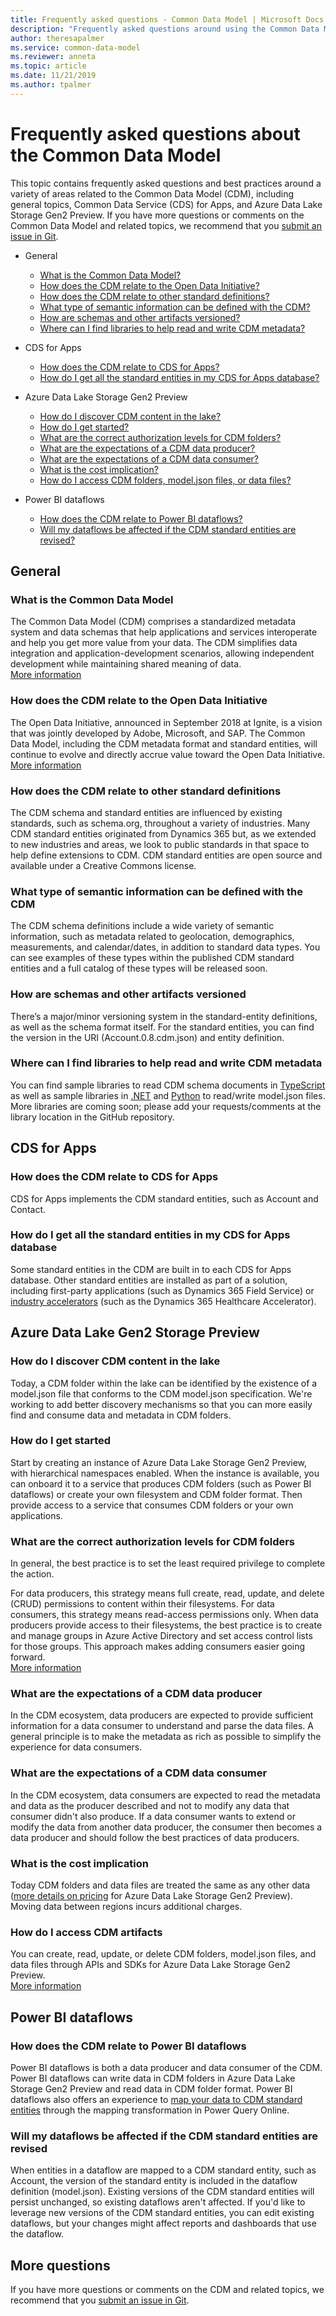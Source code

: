```yaml
---
title: Frequently asked questions - Common Data Model | Microsoft Docs
description: "Frequently asked questions around using the Common Data Model."
author: theresapalmer
ms.service: common-data-model
ms.reviewer: anneta
ms.topic: article
ms.date: 11/21/2019
ms.author: tpalmer
---
```


# Frequently asked questions about the Common Data Model

This topic contains frequently asked questions and best practices around a variety of areas related to the Common Data Model (CDM), including general topics, Common Data Service (CDS) for Apps, and Azure Data Lake Storage Gen2 Preview. If you have more questions or comments on the Common Data Model and related topics, we recommend that you [submit an issue in Git](https://github.com/microsoft/cdm/issues).

- General
  - [What is the Common Data Model?](#what-is-the-common-data-model)
  - [How does the CDM relate to the Open Data Initiative?](#how-does-the-cdm-relate-to-the-open-data-initiative)
  - [How does the CDM relate to other standard definitions?](#how-does-the-cdm-relate-to-other-standard-definitions)
  - [What type of semantic information can be defined with the CDM?](#what-type-of-semantic-information-can-be-defined-with-the-cdm)
  - [How are schemas and other artifacts versioned?](#how-are-schemas-and-other-artifacts-versioned)
  - [Where can I find libraries to help read and write CDM metadata?](#where-can-i-find-libraries-to-help-read-and-write-cdm-metadata)

- CDS for Apps
  - [How does the CDM relate to CDS for Apps?](#how-does-the-cdm-relate-to-cds-for-apps)
  - [How do I get all the standard entities in my CDS for Apps database?](#how-do-i-get-all-the-standard-entities-in-my-cds-for-apps-database)

- Azure Data Lake Storage Gen2 Preview
  - [How do I discover CDM content in the lake?](#how-do-i-discover-cdm-content-in-the-lake)
  - [How do I get started?](#how-do-i-get-started)
  - [What are the correct authorization levels for CDM folders?](#what-are-the-correct-authorization-levels-for-cdm-folders)
  - [What are the expectations of a CDM data producer?](#what-are-the-expectations-of-a-cdm-data-producer)
  - [What are the expectations of a CDM data consumer?](#what-are-the-expectations-of-a-cdm-data-consumer)
  - [What is the cost implication?](#what-is-the-cost-implication)
  - [How do I access CDM folders, model.json files, or data files?](#how-do-i-access-cdm-artifacts)

- Power BI dataflows
  - [How does the CDM relate to Power BI dataflows?](#how-does-the-cdm-relate-to-power-bi-dataflows)
  - [Will my dataflows be affected if the CDM standard entities are revised?](#will-my-dataflows-be-affected-if-the-cdm-standard-entities-are-revised)

## General

### What is the Common Data Model

The Common Data Model (CDM) comprises a standardized metadata system and data schemas that help applications and services interoperate and help you get more value from your data. The CDM simplifies data integration and application-development scenarios, allowing independent development while maintaining shared meaning of data.<br>[More information](index.md)

### How does the CDM relate to the Open Data Initiative

The Open Data Initiative, announced in September 2018 at Ignite, is a vision that was jointly developed by Adobe, Microsoft, and SAP. The Common Data Model, including the CDM metadata format and standard entities, will continue to evolve and directly accrue value toward the Open Data Initiative.<br>[More information](https://aka.ms/opendatainitiative)

### How does the CDM relate to other standard definitions

The CDM schema and standard entities are influenced by existing standards, such as schema.org, throughout a variety of industries. Many CDM standard entities originated from Dynamics 365 but, as we extended to new industries and areas, we look to public standards in that space to help define extensions to CDM. CDM standard entities are open source and available under a Creative Commons license.

### What type of semantic information can be defined with the CDM

The CDM schema definitions include a wide variety of semantic information, such as metadata related to geolocation, demographics, measurements, and calendar/dates, in addition to standard data types. You can see examples of these types within the published CDM standard entities and a full catalog of these types will be released soon.

### How are schemas and other artifacts versioned

There’s a major/minor versioning system in the standard-entity definitions, as well as the schema format itself. For the standard entities, you can find the version in the URI (Account.0.8.cdm.json) and entity definition.

### Where can I find libraries to help read and write CDM metadata

You can find sample libraries to read CDM schema documents in [TypeScript](https://github.com/Microsoft/CDM/tree/master/src) as well as sample libraries in [.NET](https://aka.ms/AA39f6f) and [Python](https://aka.ms/AA39n1b) to read/write model.json files. More libraries are coming soon; please add your requests/comments at the library location in the GitHub repository.

## CDS for Apps

### How does the CDM relate to CDS for Apps

CDS for Apps implements the CDM standard entities, such as Account and Contact.

### How do I get all the standard entities in my CDS for Apps database

Some standard entities in the CDM are built in to each CDS for Apps database. Other standard entities are installed as part of a solution, including first-party applications (such as Dynamics 365 Field Service) or [industry accelerators](industry-accelerators.md) (such as the Dynamics 365 Healthcare Accelerator).

## Azure Data Lake Gen2 Storage Preview

### How do I discover CDM content in the lake

Today, a CDM folder within the lake can be identified by the existence of a model.json file that conforms to the CDM model.json specification. We're working to add better discovery mechanisms so that you can more easily find and consume data and metadata in CDM folders.

### How do I get started

Start by creating an instance of Azure Data Lake Storage Gen2 Preview, with hierarchical namespaces enabled. When the instance is available, you can onboard it to a service that produces CDM folders (such as Power BI dataflows) or create your own filesystem and CDM folder format. Then provide access to a service that consumes CDM folders or your own applications.

### What are the correct authorization levels for CDM folders

In general, the best practice is to set the least required privilege to complete the action.

For data producers, this strategy means full create, read, update, and delete (CRUD) permissions to content within their filesystems. For data consumers, this strategy means read-access permissions only. When data producers provide access to their filesystems, the best practice is to create and manage groups in Azure Active Directory and set access control lists for those groups. This approach makes adding consumers easier going forward.<br>[More information](data-lake.md#authorization)

### What are the expectations of a CDM data producer

In the CDM ecosystem, data producers are expected to provide sufficient information for a data consumer to understand and parse the data files. A general principle is to make the metadata as rich as possible to simplify the experience for data consumers.

### What are the expectations of a CDM data consumer

In the CDM ecosystem, data consumers are expected to read the metadata and data as the producer described and not to modify any data that consumer didn't also produce. If a data consumer wants to extend or modify the data from another data producer, the consumer then becomes a data producer and should follow the best practices of data producers.

### What is the cost implication

Today CDM folders and data files are treated the same as any other data ([more details on pricing](https://azure.microsoft.com/pricing/details/storage/data-lake/) for Azure Data Lake Storage Gen2 Preview). Moving data between regions incurs additional charges.

### How do I access CDM artifacts

You can create, read, update, or delete CDM folders, model.json files, and data files through APIs and SDKs for Azure Data Lake Storage Gen2 Preview.<br>[More information](https://docs.microsoft.com/rest/api/storageservices/data-lake-storage-gen2
)

## Power BI dataflows

### How does the CDM relate to Power BI dataflows

Power BI dataflows is both a data producer and data consumer of the CDM. Power BI dataflows can write data in CDM folders in Azure Data Lake Storage Gen2 Preview and read data in CDM folder format. Power BI dataflows also offers an experience to [map your data to CDM standard entities](https://docs.microsoft.com/power-bi/service-dataflows-create-use#dataflows-and-the-common-data-model-cdm) through the mapping transformation in Power Query Online.

### Will my dataflows be affected if the CDM standard entities are revised

When entities in a dataflow are mapped to a CDM standard entity, such as Account, the version of the standard entity is included in the dataflow definition (model.json). Existing versions of the CDM standard entities will persist unchanged, so existing dataflows aren't affected. If you'd like to leverage new versions of the CDM standard entities, you can edit existing dataflows, but your changes might affect reports and dashboards that use the dataflow.

## More questions

If you have more questions or comments on the CDM and related topics, we recommend that you [submit an issue in Git](https://github.com/microsoft/cdm/issues).
